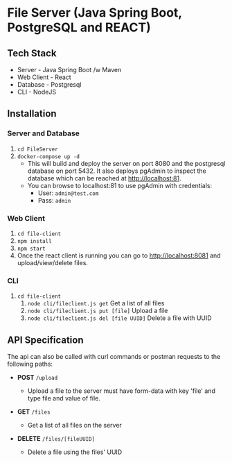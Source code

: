 # File Server (Java Spring Boot, PostgreSQL and REACT)

## Tech Stack

* Server - Java Spring Boot /w Maven
* Web Client - React
* Database - Postgresql
* CLI - NodeJS

## Installation

### Server and Database

1. `cd FileServer`
2. `docker-compose up -d`
   * This will build and deploy the server on port 8080 and the postgresql database on port 5432. It also deploys pgAdmin to inspect the database which can be reached at <http://localhost:81>.
   * You can browse to localhost:81 to use pgAdmin with credentials:
     * User: `admin@test.com`
     * Pass: `admin`

### Web Client

1. `cd file-client`
2. `npm install`
3. `npm start`
4. Once the react client is running you can go to <http://localhost:8081> and upload/view/delete files.

### CLI

1. `cd file-client`
   1. `node cli/fileclient.js get` Get a list of all files
   2. `node cli/fileclient.js put [file]` Upload a file
   3. `node cli/fileclient.js del [file UUID]` Delete a file with UUID

## API Specification

The api can also be called with curl commands or postman requests to the following paths:

* **POST** `/upload`
  * Upload a file to the server must have form-data with key 'file' and type file and value of file.


* **GET** `/files` 
  * Get a list of all files on the server


* **DELETE** `/files/[fileUUID]`
  * Delete a file using the files' UUID
